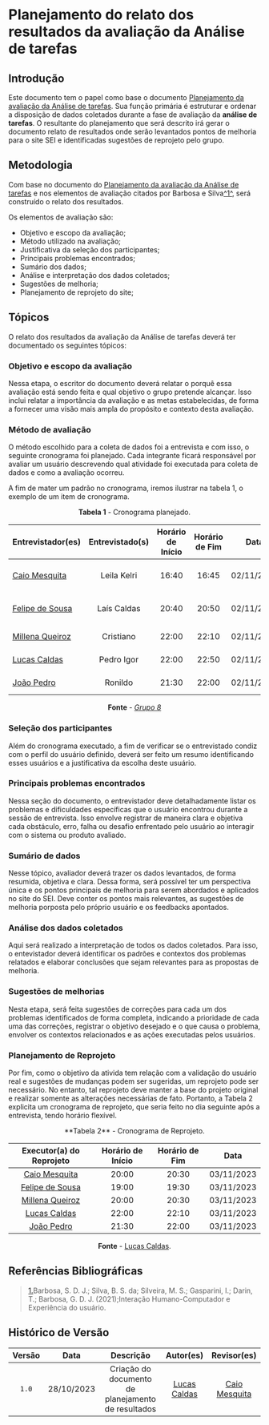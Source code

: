 # Planejamento do relato dos resultados da avaliação da Análise de tarefas

## Introdução

Este documento tem o papel como base o documento [Planejamento da avaliação da Análise de tarefas](https://interacao-humano-computador.github.io/2023.2-SEI-GDF/#/design-avaliacao-desenvolvimento/planejamento/analise-tarefas/planejamento-avaliacao-analise-tarefas). Sua função primária é estruturar e ordenar a disposição de dados coletados durante a fase de avaliação da **análise de tarefas**. O resultante do planejamento que será descrito irá gerar o documento relato de resultados onde serão levantados pontos de melhoria para o site SEI e identificadas sugestões de reprojeto pelo grupo.

## Metodologia

Com base no documento do [Planejamento da avaliação da Análise de tarefas](https://interacao-humano-computador.github.io/2023.2-SEI-GDF/#/design-avaliacao-desenvolvimento/planejamento/analise-tarefas/planejamento-avaliacao-analise-tarefas) e nos elementos de avaliação citados por Barbosa e Silva<a id="anchor_1" href="#REF1">^1^</a>, será construído o relato dos resultados.

Os elementos de avaliação são:

- Objetivo e escopo da avaliação;
- Método utilizado na avaliação;
- Justificativa da seleção dos participantes;
- Principais problemas encontrados;
- Sumário dos dados;
- Análise e interpretação dos dados coletados;
- Sugestões de melhoria;
- Planejamento de reprojeto do site;

## Tópicos

O relato dos resultados da avaliação da Análise de tarefas deverá ter documentado os seguintes tópicos:

### Objetivo e escopo da avaliação

Nessa etapa, o escritor do documento deverá relatar o porquê essa avaliação está sendo feita e qual objetivo o grupo pretende alcançar. Isso inclui relatar a importância da avaliação e as metas estabelecidas, de forma a fornecer uma visão mais ampla do propósito e contexto desta avaliação.

### Método de avaliação

O método escolhido para a coleta de dados foi a entrevista e com isso, o seguinte cronograma foi planejado. Cada integrante ficará responsável por avaliar um usuário descrevendo qual atividade foi executada para coleta de dados e como a avaliação ocorreu.

A fim de mater um padrão no cronograma, iremos ilustrar na tabela 1, o exemplo de um item de cronograma.


<center>

**Tabela 1** - Cronograma planejado.

| Entrevistador(es)                              | Entrevistado(s) | Horário de Início | Horário de Fim |    Data    |          Local          |
| ---------------------------------------------- | :-------------: | :---------------: | :------------: | :--------: | :---------------------: |
| [Caio Mesquita](https://github.com/Caiomesvie) |  Leila Kelri  |       16:40       |     16:45      | 02/11/2023 | Plataforma Google Meet  |
| [Felipe de Sousa](https://github.com/fsousac)  | Laís Caldas |       20:40       |     20:50      | 02/11/2023 | Plataforma Google Meets |
| [Millena Queiroz](https://github.com/MillenaQueiroz) | Cristiano |       22:00       |     22:10      | 02/11/2023 |   Plataforma Discord    |
| [Lucas Caldas](https://github.com/lucascaldasb)   |  Pedro Igor  |       22:00       |     22:50      | 02/11/2023 |   Plataforma Discord    |
|  [João Pedro](https://github.com/JoosPerro) | Ronildo  |       21:30       |    22:00      | 02/11/2023 | Plataforma Discord

**Fonte** - _[Grupo 8](https://interacao-humano-computador.github.io/2023.2-SEI-GDF/#/README)_

</center>

### Seleção dos participantes

Além do cronograma executado, a fim de verificar se o entrevistado condiz com o perfil do usuário definido, deverá ser feito um resumo identificando esses usuários e a justificativa da escolha deste usuário.

### Principais problemas encontrados

Nessa seção do documento, o entrevistador deve detalhadamente listar os problemas e dificuldades específicas que o usuário encontrou durante a sessão de entrevista. Isso envolve registrar de maneira clara e objetiva cada obstáculo, erro, falha ou desafio enfrentado pelo usuário ao interagir com o sistema ou produto avaliado.

### Sumário de dados

Nesse tópico, avaliador deverá trazer os dados levantados, de forma resumida, objetiva e clara. Dessa forma, será possível ter um perspectiva única e os pontos principais de melhoria para serem abordados e aplicados no site do SEI. Deve conter os pontos mais relevantes, as sugestões de melhoria porposta pelo próprio usuário e os feedbacks apontados.

### Análise dos dados coletados

Aqui será realizado a interpretação de todos os dados coletados. Para isso, o entevistador deverá identificar os padrões e contextos dos problemas relatados e elaborar conclusões que sejam relevantes para as propostas de melhoria.

### Sugestões de melhorias

Nesta etapa, será feita sugestões de correções para cada um dos problemas identificados de forma completa, indicando a prioridade de cada uma das correções, registrar o objetivo desejado e o que causa o problema, envolver os contextos relacionados e as ações executadas pelos usuários.

### Planejamento de Reprojeto

Por fim, como o objetivo da ativida tem relação com a validação do usuário real e sugestões de mudanças podem ser sugeridas, um reprojeto pode ser necessário. No entanto, tal reprojeto deve manter a base do projeto original e realizar somente as alterações necessárias de fato. Portanto, a Tabela 2 explicita um cronograma de reprojeto, que seria feito no dia seguinte após a entrevista, tendo horário flexível.

<center>
**Tabela 2** - Cronograma de Reprojeto.

| Executor(a) do Reprojeto  | Horário de Início | Horário de Fim |    Data    |
| :----------------:  | :---------------: | :------------: | :--------: |
|  [Caio Mesquita](https://github.com/Caiomesvie)  |          20:00       |     20:30       | 03/11/2023 |
|  [Felipe de Sousa](https://github.com/fsousac)  |          19:00       |     19:30      | 03/11/2023 |
|  [Millena Queiroz](https://github.com/MillenaQueiroz)  |         20:00       |     20:30      | 03/11/2023 |
|  [Lucas Caldas](https://github.com/lucascaldasb) |          22:00       |     22:10      | 03/11/2023 |
|  [João Pedro](https://github.com/JoosPerro) |          21:30       |    22:00      | 03/11/2023 |

**Fonte** - [Lucas Caldas](https://github.com/lucascaldasb).
</center>

## Referências Bibliográficas

> <a id="REF1" href="#anchor_1">1.</a>Barbosa, S. D. J.; Silva, B. S. da; Silveira, M. S.; Gasparini, I.; Darin, T.; Barbosa, G. D. J. (2021);Interação Humano-Computador e Experiência do usuário.


## Histórico de Versão

| Versão |    Data    |                        Descrição                        |    Autor(es)     |  Revisor(es)  |
| :----: | :--------: | :-----------------------------------------------------: | :--------------: | :-----------: |
| `1.0`  | 28/10/2023 | Criação do documento de planejamento de resultados | [Lucas Caldas](https://github.com/lucascaldasb) | [Caio Mesquita](https://github.com/Caiomesvie) |
